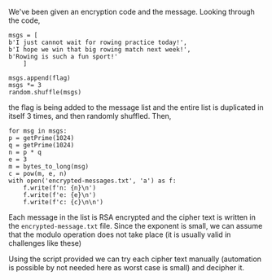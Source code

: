 We've been given an encryption code and the message. Looking through the code,

    msgs = [
    b'I just cannot wait for rowing practice today!',
    b'I hope we win that big rowing match next week!',
    b'Rowing is such a fun sport!'
        ]

    msgs.append(flag)
    msgs *= 3
    random.shuffle(msgs)
the flag is being added to the message list and the entire list is duplicated in itself 3 times, and then randomly shuffled. Then,

    for msg in msgs:
    p = getPrime(1024)
    q = getPrime(1024)
    n = p * q
    e = 3
    m = bytes_to_long(msg)
    c = pow(m, e, n)
    with open('encrypted-messages.txt', 'a') as f:
        f.write(f'n: {n}\n')
        f.write(f'e: {e}\n')
        f.write(f'c: {c}\n\n')
Each message in the list is RSA encrypted and the cipher text is written in the `encrypted-message.txt` file. Since the exponent is small, we can assume that the modulo operation does not take place (it is usually valid in challenges like these)

Using the script provided we can try each cipher text manually (automation is possible by not needed here as worst case is small) and decipher it.
